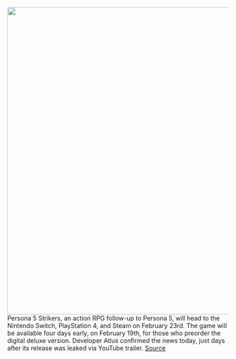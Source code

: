 <img src='https://cdn.vox-cdn.com/thumbor/PbRC8k3ki-BvABjGO_d5sGJJNKQ=/0x0:1920x1080/1200x800/filters:focal(807x387:1113x693)/cdn.vox-cdn.com/uploads/chorus_image/image/68477764/kS_hoRvg.0.png' width='700px' /><br/>
Persona 5 Strikers, an action RPG follow-up to Persona 5, will head to the Nintendo Switch, PlayStation 4, and Steam on February 23rd. The game will be available four days early, on February 19th, for those who preorder the digital deluxe version. Developer Atlus confirmed the news today, just days after its release was leaked via YouTube trailer.
<a href='https://www.theverge.com/2020/12/8/22153815/persona-5-strikers-release-date-switch-ps4-steam-north-america'> Source <a/>